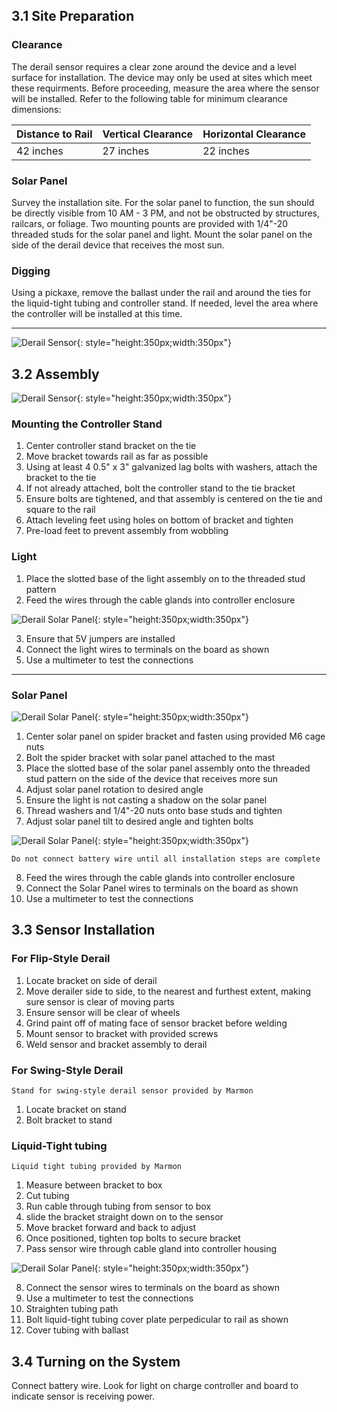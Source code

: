 ## 3.1 Site Preparation

### Clearance

The derail sensor requires a clear zone around the device and a level surface for installation. The device may only be used at sites which meet these requirments.
Before proceeding, measure the area where the sensor will be installed. Refer to the following table for minimum clearance dimensions:

| Distance to Rail   | Vertical Clearance   | Horizontal Clearance   |
|------------|------------|------------|
| 42 inches| 27 inches| 22 inches|

### Solar Panel

Survey the installation site. For the solar panel to function, the sun should be directly visible from 10 AM - 3 PM, and not be obstructed by structures, railcars, or foliage.
Two mounting pounts are provided with 1/4"-20 threaded studs for the solar panel and light. Mount the solar panel on the side of the derail device that receives the most sun.

### Digging

Using a pickaxe, remove the ballast under the rail and around the ties for the liquid-tight tubing and controller stand.
If needed, level the area where the controller will be installed at this time.

---

![Derail Sensor](assets/derail_sensor.jpg){: style="height:350px;width:350px"}

## 3.2 Assembly

![Derail Sensor](assets/derail_housing.jpg){: style="height:350px;width:350px"}

### Mounting the Controller Stand

1. Center controller stand bracket on the tie
2. Move bracket towards rail as far as possible
3. Using at least 4 0.5" x 3" galvanized lag bolts with washers, attach the bracket to the tie
4. If not already attached, bolt the controller stand to the tie bracket
5. Ensure bolts are tightened, and that assembly is centered on the tie and square to the rail
6. Attach leveling feet using holes on bottom of bracket and tighten
7. Pre-load feet to prevent assembly from wobbling

### Light

1. Place the slotted base of the light assembly on to the threaded stud pattern
2. Feed the wires through the cable glands into controller enclosure


![Derail Solar Panel](assets/derail_wire.jpg){: style="height:350px;width:350px"}

3. Ensure that 5V jumpers are installed
4. Connect the light wires to terminals on the board as shown
5. Use a multimeter to test the connections

---

### Solar Panel

![Derail Solar Panel](assets/solar_adjust.jpg){: style="height:350px;width:350px"}

1. Center solar panel on spider bracket and fasten using provided M6 cage nuts
2. Bolt the spider bracket with solar panel attached to the mast
3. Place the slotted base of the solar panel assembly onto the threaded stud pattern on the side of the device that receives more sun
4. Adjust solar panel rotation to desired angle
5. Ensure the light is not casting a shadow on the solar panel
6. Thread washers and 1/4"-20 nuts onto base studs and tighten
7. Adjust solar panel tilt to desired angle and tighten bolts

![Derail Solar Panel](assets/solar_control.jpg){: style="height:350px;width:350px"}

`` Do not connect battery wire until all installation steps are complete ``

8. Feed the wires through the cable glands into controller enclosure
9. Connect the Solar Panel wires to terminals on the board as shown
10. Use a multimeter to test the connections

## 3.3 Sensor Installation

### For Flip-Style Derail

1. Locate bracket on side of derail
2. Move derailer side to side, to the nearest and furthest extent, making sure sensor is clear of moving parts
3. Ensure sensor will be clear of wheels
4. Grind paint off of mating face of sensor bracket before welding
5. Mount sensor to bracket with provided screws
6. Weld sensor and bracket assembly to derail 

### For Swing-Style Derail

``Stand for swing-style derail sensor provided by Marmon``

1. Locate bracket on stand 
2. Bolt bracket to stand

### Liquid-Tight tubing

``Liquid tight tubing provided by Marmon``

1. Measure between bracket to box
2. Cut tubing
3. Run cable through tubing from sensor to box
4. slide the bracket straight down on to the sensor
5. Move bracket forward and back to adjust
6. Once positioned, tighten top bolts to secure bracket
7. Pass sensor wire through cable gland into controller housing

![Derail Solar Panel](assets/derail_board.jpg){: style="height:350px;width:350px"}

8. Connect the sensor wires to terminals on the board as shown
9. Use a multimeter to test the connections
10. Straighten tubing path
11. Bolt liquid-tight tubing cover plate perpedicular to rail as shown
12. Cover tubing with ballast

## 3.4 Turning on the System

Connect battery wire. Look for light on charge controller and board to indicate sensor is receiving power.
